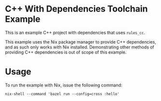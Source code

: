C++ With Dependencies Toolchain Example
=======================================

This is an example C++ project with dependencies that uses `rules_cc`.

This example uses the Nix package manager to provide C++ dependencies, and as such only works with Nix installed. Demonstrating other methods of providing C++ dependencies is out of scope of this example.

# Usage

To run the example with Nix, issue the following command:
```
nix-shell --command 'bazel run --config=cross :hello'
```
